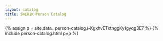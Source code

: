 ```yaml
---
layout: catalog
title: SWERIK Person Catalog
---
```

{% assign p = site.data._person-catalog.i-KgxhvETxthggKy1gyqg3E7 %}
{% include person-catalog.html p=p %}

